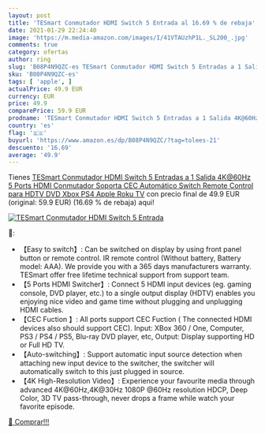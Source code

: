 ```yaml
---
layout: post
title: 'TESmart Conmutador HDMI Switch 5 Entrada al 16.69 % de rebaja'
date: 2021-01-29 22:24:40
image: 'https://m.media-amazon.com/images/I/41VTAUzhP1L._SL200_.jpg'
comments: true
category: ofertas
author: ring
slug: 'B08P4N9QZC-es TESmart Conmutador HDMI Switch 5 Entradas a 1 Salida...'
sku: 'B08P4N9QZC-es'
tags: [ 'apple', ]
actualPrice: 49.9 EUR
currency: EUR
price: 49.9
comparePrice: 59.9 EUR
prodname: 'TESmart Conmutador HDMI Switch 5 Entradas a 1 Salida 4K@60Hz  5 Ports HDMI Conmutador Soporta CEC  Automático Switch  Remote Control para HDTV DVD Xbox PS4 Apple Roku TV'
country: 'es'
flag: '🇪🇸'
buyurl: 'https://www.amazon.es/dp/B08P4N9QZC/?tag=tolees-21'
descuento: '16.69'
average: '49.9'
---
```


Tienes [TESmart Conmutador HDMI Switch 5 Entradas a 1 Salida 4K@60Hz  5 Ports HDMI Conmutador Soporta CEC  Automático Switch  Remote Control para HDTV DVD Xbox PS4 Apple Roku TV](https://www.amazon.es/dp/B08P4N9QZC/?tag=tolees-21) con precio final de  49.9 EUR (original: 59.9 EUR) (16.69 %  de rebaja) aqui!

[![TESmart Conmutador HDMI Switch 5 Entrada](https://m.media-amazon.com/images/I/41VTAUzhP1L._SL200_.jpg)](https://www.amazon.es/dp/B08P4N9QZC/?tag=tolees-21)

🔎:

- 【Easy to switch】: Can be switched on display by using front panel button or remote control. IR remote control (Without battery, Battery model: AAA). We provide you with a 365 days manufacturers warranty. TESmart offer free lifetime technical support from support team.
- 【5 Ports HDMI Switcher】: Connect 5 HDMI input devices (eg. gaming console, DVD player, etc.) to a single output display (HDTV) enables you enjoying nice video and game time without plugging and unplugging HDMI cables.
- 【CEC Fuction 】: All ports support CEC Fuction ( The connected HDMI devices also should support CEC). Input: XBox 360 / One, Computer, PS3 / PS4 / PS5, Blu-ray DVD player, etc, Output: Display supporting HD or Full HD TV.
- 【Auto-switching】: Support automatic input source detection when attaching new input device to the switcher, the switcher will automatically switch to this just plugged in source.
- 【4K High-Resolution Video】: Experience your favourite media through advanced 4K@60Hz,4K@30Hz 1080P @60Hz resolution HDCP, Deep Color, 3D TV pass-through, never drops a frame while watch your favorite episode.

[🛒 Comprar!!!](https://www.amazon.es/dp/B08P4N9QZC/?tag=tolees-21)

